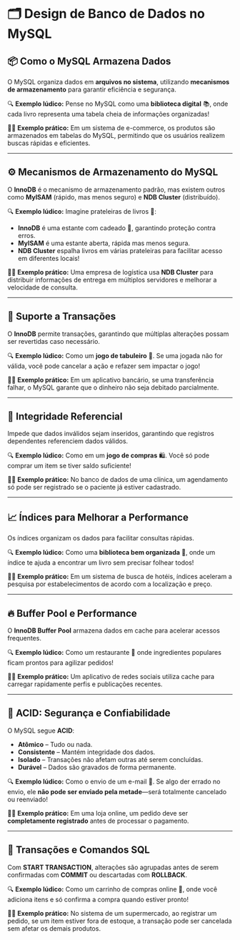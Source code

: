 # 🗂️ Design de Banco de Dados no MySQL

## 📦 Como o MySQL Armazena Dados
O MySQL organiza dados em **arquivos no sistema**, utilizando **mecanismos de armazenamento** para garantir eficiência e segurança.

🔍 **Exemplo lúdico:** Pense no MySQL como uma **biblioteca digital** 📚, onde cada livro representa uma tabela cheia de informações organizadas!

👨‍💻 **Exemplo prático:** Em um sistema de e-commerce, os produtos são armazenados em tabelas do MySQL, permitindo que os usuários realizem buscas rápidas e eficientes.

---

## ⚙️ Mecanismos de Armazenamento do MySQL
O **InnoDB** é o mecanismo de armazenamento padrão, mas existem outros como **MyISAM** (rápido, mas menos seguro) e **NDB Cluster** (distribuído).

🔍 **Exemplo lúdico:** Imagine prateleiras de livros 📖:
- **InnoDB** é uma estante com cadeado 🔐, garantindo proteção contra erros.
- **MyISAM** é uma estante aberta, rápida mas menos segura.
- **NDB Cluster** espalha livros em várias prateleiras para facilitar acesso em diferentes locais!

👨‍💻 **Exemplo prático:** Uma empresa de logística usa **NDB Cluster** para distribuir informações de entrega em múltiplos servidores e melhorar a velocidade de consulta.

---

## 🔄 Suporte a Transações
O **InnoDB** permite transações, garantindo que múltiplas alterações possam ser revertidas caso necessário.

🔍 **Exemplo lúdico:** Como um **jogo de tabuleiro** 🎲. Se uma jogada não for válida, você pode cancelar a ação e refazer sem impactar o jogo!

👨‍💻 **Exemplo prático:** Em um aplicativo bancário, se uma transferência falhar, o MySQL garante que o dinheiro não seja debitado parcialmente.

---

## 🔗 Integridade Referencial
Impede que dados inválidos sejam inseridos, garantindo que registros dependentes referenciem dados válidos.

🔍 **Exemplo lúdico:** Como em um **jogo de compras** 🛍️. Você só pode comprar um item se tiver saldo suficiente!

👨‍💻 **Exemplo prático:** No banco de dados de uma clínica, um agendamento só pode ser registrado se o paciente já estiver cadastrado.

---

## 📈 Índices para Melhorar a Performance
Os índices organizam os dados para facilitar consultas rápidas.

🔍 **Exemplo lúdico:** Como uma **biblioteca bem organizada** 📖, onde um índice te ajuda a encontrar um livro sem precisar folhear todos!

👨‍💻 **Exemplo prático:** Em um sistema de busca de hotéis, índices aceleram a pesquisa por estabelecimentos de acordo com a localização e preço.

---

## 🔥 Buffer Pool e Performance
O **InnoDB Buffer Pool** armazena dados em cache para acelerar acessos frequentes.

🔍 **Exemplo lúdico:** Como um restaurante 🍔 onde ingredientes populares ficam prontos para agilizar pedidos!

👨‍💻 **Exemplo prático:** Um aplicativo de redes sociais utiliza cache para carregar rapidamente perfis e publicações recentes.

---

## 🔐 ACID: Segurança e Confiabilidade
O MySQL segue **ACID**:
- **Atômico** – Tudo ou nada.
- **Consistente** – Mantém integridade dos dados.
- **Isolado** – Transações não afetam outras até serem concluídas.
- **Durável** – Dados são gravados de forma permanente.

🔍 **Exemplo lúdico:** Como o envio de um e-mail 📩. Se algo der errado no envio, ele **não pode ser enviado pela metade**—será totalmente cancelado ou reenviado!

👨‍💻 **Exemplo prático:** Em uma loja online, um pedido deve ser **completamente registrado** antes de processar o pagamento.

---

## 🔄 Transações e Comandos SQL
Com **START TRANSACTION**, alterações são agrupadas antes de serem confirmadas com **COMMIT** ou descartadas com **ROLLBACK**.

🔍 **Exemplo lúdico:** Como um carrinho de compras online 🛒, onde você adiciona itens e só confirma a compra quando estiver pronto!

👨‍💻 **Exemplo prático:** No sistema de um supermercado, ao registrar um pedido, se um item estiver fora de estoque, a transação pode ser cancelada sem afetar os demais produtos.
